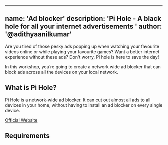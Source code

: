 
---
name: 'Ad blocker'
description: 'Pi Hole -  A black hole for all your internet advertisements '
author: '@adithyaanilkumar'
---

Are you tired of those pesky ads popping up when watching your favourite videos online or while playing your favourite games?
Want a better internet experience without these ads? Don't worry, Pi hole is here to save the day!

In this workshop, you’re going to create a network wide ad blocker that can block ads across all the devices on your local network.  



## What is  Pi Hole?
Pi Hole is a network-wide ad blocker. It can cut out almost all ads to all devices in your home, without having to install an ad blocker on every single device.

[Official Website](https://pi-hole.net/)

## Requirements



<!--stackedit_data:
eyJoaXN0b3J5IjpbNDk0MTM0ODI2LDE3MTM3MDU0NywxOTE4MT
I1NTQzLDE3MzY2NjI0NjcsLTI3MzE1MTgwMywtMTQwNjk1ODM0
MSwtMTQyMTA1Njg2NSwyMDYyNTA0ODQ2XX0=
-->